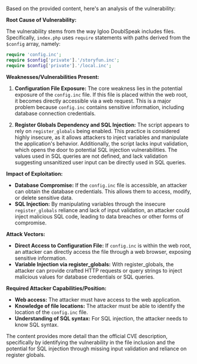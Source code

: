 Based on the provided content, here's an analysis of the vulnerability:

**Root Cause of Vulnerability:**

The vulnerability stems from the way Igloo DoublSpeak includes files. Specifically, `index.php` uses `require` statements with paths derived from the `$config` array, namely:

```php
require 'config.inc';
require $config['private'].'/storyfun.inc';
require $config['private'].'/local.inc';
```

**Weaknesses/Vulnerabilities Present:**

1.  **Configuration File Exposure:** The core weakness lies in the potential exposure of the `config.inc` file. If this file is placed within the web root, it becomes directly accessible via a web request. This is a major problem because `config.inc` contains sensitive information, including database connection credentials.

2.  **Register Globals Dependency and SQL Injection:** The script appears to rely on `register_globals` being enabled. This practice is considered highly insecure, as it allows attackers to inject variables and manipulate the application's behavior. Additionally, the script lacks input validation, which opens the door to potential SQL injection vulnerabilities. The values used in SQL queries are not defined, and lack validation suggesting unsanitized user input can be directly used in SQL queries.

**Impact of Exploitation:**

*   **Database Compromise:** If the `config.inc` file is accessible, an attacker can obtain the database credentials. This allows them to access, modify, or delete sensitive data.
*  **SQL Injection:** By manipulating variables through the insecure `register_globals` reliance and lack of input validation, an attacker could inject malicious SQL code, leading to data breaches or other forms of compromise.

**Attack Vectors:**

*   **Direct Access to Configuration File:** If `config.inc` is within the web root, an attacker can directly access the file through a web browser, exposing sensitive information.
*   **Variable Injection via register_globals:** With register_globals, the attacker can provide crafted HTTP requests or query strings to inject malicious values for database credentials or SQL queries.

**Required Attacker Capabilities/Position:**

*   **Web access:** The attacker must have access to the web application.
*   **Knowledge of file locations:** The attacker must be able to identify the location of the `config.inc` file.
*   **Understanding of SQL syntax:** For SQL injection, the attacker needs to know SQL syntax.

The content provides more detail than the official CVE description, specifically by identifying the vulnerability in the file inclusion and the potential for SQL injection through missing input validation and reliance on register globals.